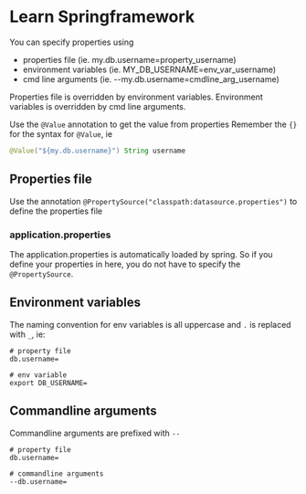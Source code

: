 # Learn Springframework
You can specify properties using
- properties file          (ie. my.db.username=property_username)
- environment variables    (ie. MY_DB_USERNAME=env_var_username)
- cmd line arguments       (ie. --my.db.username=cmdline_arg_username)

Properties file is overridden by environment variables.
Environment variables is overridden by cmd line arguments.

Use the `@Value` annotation to get the value from properties
Remember the `{}` for the syntax for `@Value`, ie 
```java 
@Value("${my.db.username}") String username
``` 

## Properties file
Use the annotation `@PropertySource("classpath:datasource.properties")` to define the properties file

### application.properties
The application.properties is automatically loaded by spring. So if you define your properties in here, you do not 
have to specify the `@PropertySource`.

## Environment variables
The naming convention for env variables is all uppercase and `.` is replaced with `_`, ie:
```
# property file
db.username=

# env variable
export DB_USERNAME=
```

## Commandline arguments
Commandline arguments are prefixed with `--`
```
# property file
db.username=

# commandline arguments
--db.username=
```